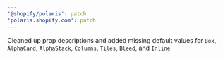 ```yaml
---
'@shopify/polaris': patch
'polaris.shopify.com': patch
---
```


Cleaned up prop descriptions and added missing default values for `Box`, `AlphaCard`, `AlphaStack`, `Columns`, `Tiles`, `Bleed`, and `Inline`
